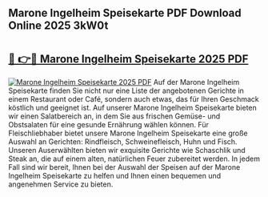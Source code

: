## Marone Ingelheim Speisekarte PDF Download Online 2025 3kW0t

# <h2><a href="http://gce23a.nevu.top/?p=Marone+Ingelheim+Speisekarte">🔗 👉🔴 Marone Ingelheim Speisekarte 2025 PDF</a></h2>

[![Marone Ingelheim Speisekarte 2025 PDF](https://i.imgur.com/dBaPXMq.png)](http://gce23a.nevu.top/?p=Marone+Ingelheim+Speisekarte)
Auf der Marone Ingelheim Speisekarte finden Sie nicht nur eine Liste der angebotenen Gerichte in einem Restaurant oder Café, sondern auch etwas, das für Ihren Geschmack köstlich und geeignet ist. Auf unserer Marone Ingelheim Speisekarte bieten wir einen Salatbereich an, in dem Sie aus frischen Gemüse- und Obstsalaten für eine gesunde Ernährung wählen können. Für Fleischliebhaber bietet unsere Marone Ingelheim Speisekarte eine große Auswahl an Gerichten: Rindfleisch, Schweinefleisch, Huhn und Fisch. Unseren Auserwählten bieten wir exquisite Gerichte wie Schaschlik und Steak an, die auf einem alten, natürlichen Feuer zubereitet werden. In jedem Fall sind wir bereit, Ihnen bei der Auswahl der Speisen auf der Marone Ingelheim Speisekarte zu helfen und Ihnen einen bequemen und angenehmen Service zu bieten.

